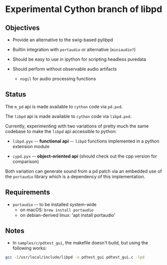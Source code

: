 # Experimental Cython branch of libpd

## Objectives

- Provide an alternative to the swig-based pylibpd

- Builtin integration with `portaudio` or alternative (`miniaudio?`)

- Should be easy to use in ipython for scripting headless puredata

- Should perform without observable audio artifacts

  - `nogil` for audio processing functions


## Status

The `m_pd` api is made available to `cython` code via `pd.pxd`.

The `libpd` api is made available to `cython` code via `libpd.pxd`.

Currently, experimenting with two variations of pretty much the same codebase to make the `libpd` api accessible to python:

- `libpd.pyx` -- **functional api** -- `libpd` functions implemented in a python extension module

- `cypd.pyx` -- **object-oriented api** (should check out the cpp version for comparison)

Both variation can generate sound from a pd patch via an embedded use of the `portaudio` library which is a dependency of this implementation.


## Requirements

- `portaudio` -- to be installed system-wide
  - on macOS: `brew install portaudio`
  - on debian-derived linux: 'apt install portaudio'


## Notes

- In `samples/c/pdtest_gui`, the makefile doesn't build, but using the following works:

```bash
gcc -I/usr/local/include/libpd -o pdtest_gui pdtest_gui.c -lpd
```


